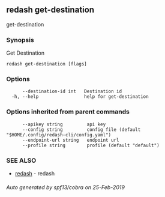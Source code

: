 ## redash get-destination

get-destination

### Synopsis

Get Destination

```
redash get-destination [flags]
```

### Options

```
      --destination-id int   Destination id
  -h, --help                 help for get-destination
```

### Options inherited from parent commands

```
      --apikey string         api key
      --config string         config file (default "$HOME/.config/redash-cli/config.yaml")
      --endpoint-url string   endpoint url
      --profile string        profile (default "default")
```

### SEE ALSO

* [redash](redash.md)	 - redash

###### Auto generated by spf13/cobra on 25-Feb-2019
